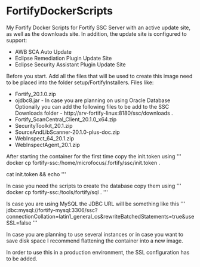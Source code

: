 # FortifyDockerScripts
My Fortify Docker Scripts for Fortify SSC Server with an active update site, as well as the downloads site.
In addition, the update site is configured to support:
- AWB SCA Auto Update
- Eclipse Remediation Plugin Update Site
- Eclipse Security Assistant Plugin Update Site

Before you start.
Add all the files that will be used to create this image need to be placed into the folder setup/FortifyInstallers.
Files like:
- Fortify_20.1.0.zip
- ojdbc8.jar - In case you are planning on using Oracle Database
Optionally you can add the following files to be add to the SSC Downloads folder - http://srv-fortify-linux:8180/ssc/downloads .
- Fortify_ScanCentral_Client_20.1.0_x64.zip
- SecurityToolkit_20.1.zip
- SourceAndLibScanner-20.1.0-plus-doc.zip
- WebInspect_64_20.1.zip
- WebInspectAgent_20.1.zip

After starting the container for the first time copy the init.token using 
''' docker cp fortify-ssc:/home/microfocus/.fortify/ssc/init.token .

cat init.token && echo 
'''

In case you need the scripts to create the database copy them using
''' docker cp fortify-ssc:/tools/fortify/sql . '''

Is case you are using MySQL the JDBC URL will be something like this ''' jdbc:mysql://fortify-mysql:3306/ssc?connectionCollation=latin1_general_cs&rewriteBatchedStatements=true&useSSL=false '''

In case you are planning to use several instances or in case you want to save disk space I recommend flattening the container into a new image. 

In order to use this in a production environment, the SSL configuration has to be added.
